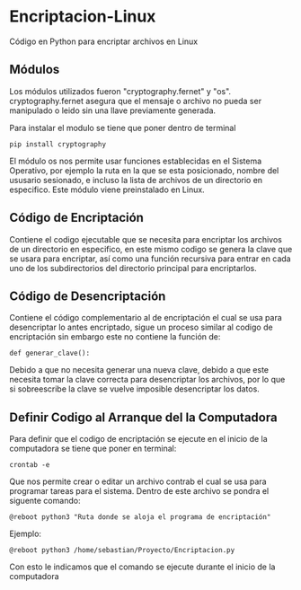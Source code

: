# Encriptacion-Linux
Código en Python para encriptar archivos en Linux
## Módulos 
Los módulos utilizados fueron "cryptography.fernet" y "os".
cryptography.fernet asegura que el mensaje o archivo no pueda ser manipulado o leido sin una llave previamente generada.

Para instalar el modulo se tiene que poner dentro de terminal <br />

    pip install cryptography
El módulo os nos permite usar funciones establecidas en el Sistema Operativo, por ejemplo la ruta en la que se esta posicionado, nombre del ususario sesionado, e incluso la lista de archivos de un directorio en especifico. Este módulo viene preinstalado en Linux.

## Código de Encriptación

Contiene el codigo ejecutable que se necesita para encriptar los archivos de un directorio en especifico, en este mismo codigo se genera la clave que se usara para encriptar, así como una función recursiva para entrar en cada uno de los subdirectorios del directorio principal para encriptarlos.

## Código de Desencriptación

Contiene el código complementario al de encriptación el cual se usa para desencriptar lo antes encriptado, sigue un proceso similar al codigo de encriptación sin embargo este no contiene la función de:

    def generar_clave():
Debido a que no necesita generar una nueva clave, debido a que este necesita tomar la clave correcta para desencriptar los archivos, por lo que si sobreescribe la clave se vuelve imposible desencriptar los datos.

## Definir Codigo al Arranque del la Computadora
Para definir que el codigo de encriptación se ejecute en el inicio de la computadora se tiene que poner en terminal:

    crontab -e
Que nos permite crear o editar un archivo contrab el cual se usa para programar tareas para el sistema. Dentro de este archivo se pondra el siguente comando:

    @reboot python3 "Ruta donde se aloja el programa de encriptación"
Ejemplo:
    
    @reboot python3 /home/sebastian/Proyecto/Encriptacion.py
Con esto le indicamos que el comando se ejecute durante el inicio de la computadora

